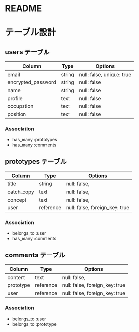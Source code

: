 # README

# テーブル設計

## users テーブル

| Column             | Type   | Options                   |
| ------------------ | ------ | ------------------------- |
| email              | string | null: false, unique: true |
| encrypted_password | string | null: false               |
| name               | string | null: false               |
| profile            | text   | null: false               |
| occupation         | text   | null: false               |
| position           | text   | null: false               |

### Association

- has_many :prototypes
- has_many :comments

## prototypes テーブル

| Column     | Type      | Options                        |
| ---------- | --------- | ------------------------------ |
| title      | string    | null: false,                   |
| catch_copy | text      | null: false,                   |
| concept    | text      | null: false,                   |
| user       | reference | null: false, foreign_key: true |

### Association

- belongs_to :user
- has_many :comments

## comments テーブル

| Column    | Type      | Options                        |
| --------- | --------- | ------------------------------ |
| content   | text      | null: false,                   |
| prototype | reference | null: false, foreign_key: true |
| user      | reference | null: false, foreign_key: true |

### Association

- belongs_to :user
- belongs_to :prototype